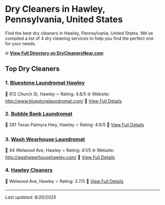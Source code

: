 # Dry Cleaners in Hawley, Pennsylvania, United States

Find the best dry cleaners in Hawley, Pennsylvania, United States. We've compiled a list of 4 dry cleaning services to help you find the perfect one for your needs.

🌐 **[View Full Directory on DryCleanersNear.com](https://drycleanersnear.com/city/US/Pennsylvania/Hawley)**

## Top Dry Cleaners

### 1. [Bluestone Laundromat Hawley](https://drycleanersnear.com/dryCleaner/6860f2ed9e55fd3072cb38cc/bluestone-laundromat-hawley)
📍 612 Church St, Hawley
⭐ Rating: 4.8/5
🌐 Website: http://www.bluestonelaundromat.com/
🔗 [View Full Details](https://drycleanersnear.com/dryCleaner/6860f2ed9e55fd3072cb38cc/bluestone-laundromat-hawley)

### 2. [Bubble Bank Laundromat](https://drycleanersnear.com/dryCleaner/6860f2e89e55fd3072cb375d/bubble-bank-laundromat)
📍 281 Texas Palmyra Hwy, Hawley
⭐ Rating: 4.6/5
🔗 [View Full Details](https://drycleanersnear.com/dryCleaner/6860f2e89e55fd3072cb375d/bubble-bank-laundromat)

### 3. [Wash Wearhouse Laundromat](https://drycleanersnear.com/dryCleaner/6860f2e89e55fd3072cb3771/wash-wearhouse-laundromat)
📍 44 Welwood Ave, Hawley
⭐ Rating: 4.1/5
🌐 Website: http://washwearhousehawley.com/
🔗 [View Full Details](https://drycleanersnear.com/dryCleaner/6860f2e89e55fd3072cb3771/wash-wearhouse-laundromat)

### 4. [Hawley Cleaners](https://drycleanersnear.com/dryCleaner/6860f2ed9e55fd3072cb38eb/hawley-cleaners)
📍 Welwood Ave, Hawley
⭐ Rating: 3.7/5
🔗 [View Full Details](https://drycleanersnear.com/dryCleaner/6860f2ed9e55fd3072cb38eb/hawley-cleaners)


---

*Last updated: 8/20/2025*
